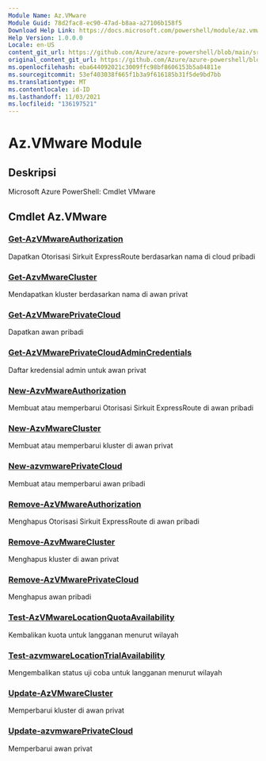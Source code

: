 ```yaml
---
Module Name: Az.VMware
Module Guid: 78d2fac8-ec90-47ad-b8aa-a27106b158f5
Download Help Link: https://docs.microsoft.com/powershell/module/az.vmware
Help Version: 1.0.0.0
Locale: en-US
content_git_url: https://github.com/Azure/azure-powershell/blob/main/src/VMware/help/Az.VMware.md
original_content_git_url: https://github.com/Azure/azure-powershell/blob/main/src/VMware/help/Az.VMware.md
ms.openlocfilehash: eba644092021c3009ffc98bf8606153b5a84811e
ms.sourcegitcommit: 53ef403038f665f1b3a9f616185b31f5de9bd7bb
ms.translationtype: MT
ms.contentlocale: id-ID
ms.lasthandoff: 11/03/2021
ms.locfileid: "136197521"
---
```

# Az.VMware Module
## Deskripsi
Microsoft Azure PowerShell: Cmdlet VMware

## Cmdlet Az.VMware
### [Get-AzVMwareAuthorization](Get-AzVMwareAuthorization.md)
Dapatkan Otorisasi Sirkuit ExpressRoute berdasarkan nama di cloud pribadi

### [Get-AzvMwareCluster](Get-AzVMwareCluster.md)
Mendapatkan kluster berdasarkan nama di awan privat

### [Get-AzVMwarePrivateCloud](Get-AzVMwarePrivateCloud.md)
Dapatkan awan pribadi

### [Get-AzVMwarePrivateCloudAdminCredentials](Get-AzVMwarePrivateCloudAdminCredentials.md)
Daftar kredensial admin untuk awan privat

### [New-AzvMwareAuthorization](New-AzVMwareAuthorization.md)
Membuat atau memperbarui Otorisasi Sirkuit ExpressRoute di awan pribadi

### [New-AzvMwareCluster](New-AzVMwareCluster.md)
Membuat atau memperbarui kluster di awan privat

### [New-azvmwarePrivateCloud](New-AzVMwarePrivateCloud.md)
Membuat atau memperbarui awan pribadi

### [Remove-AzVMwareAuthorization](Remove-AzVMwareAuthorization.md)
Menghapus Otorisasi Sirkuit ExpressRoute di awan pribadi

### [Remove-AzvMwareCluster](Remove-AzVMwareCluster.md)
Menghapus kluster di awan privat

### [Remove-AzVMwarePrivateCloud](Remove-AzVMwarePrivateCloud.md)
Menghapus awan pribadi

### [Test-AzVMwareLocationQuotaAvailability](Test-AzVMwareLocationQuotaAvailability.md)
Kembalikan kuota untuk langganan menurut wilayah

### [Test-azvmwareLocationTrialAvailability](Test-AzVMwareLocationTrialAvailability.md)
Mengembalikan status uji coba untuk langganan menurut wilayah

### [Update-AzVMwareCluster](Update-AzVMwareCluster.md)
Memperbarui kluster di awan privat

### [Update-azvmwarePrivateCloud](Update-AzVMwarePrivateCloud.md)
Memperbarui awan privat

